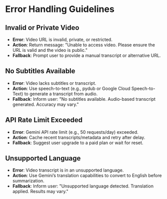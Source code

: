 # Error Handling Guidelines

## Invalid or Private Video
- **Error**: Video URL is invalid, private, or restricted.
- **Action**: Return message: "Unable to access video. Please ensure the URL is valid and the video is public."
- **Fallback**: Prompt user to provide a manual transcript or alternative URL.

## No Subtitles Available
- **Error**: Video lacks subtitles or transcript.
- **Action**: Use speech-to-text (e.g., pydub or Google Cloud Speech-to-Text) to generate a transcript from audio.
- **Fallback**: Inform user: "No subtitles available. Audio-based transcript generated. Accuracy may vary."

## API Rate Limit Exceeded
- **Error**: Gemini API rate limit (e.g., 50 requests/day) exceeded.
- **Action**: Cache recent transcripts/metadata and retry after delay.
- **Fallback**: Suggest user upgrade to a paid plan or wait for reset.

## Unsupported Language
- **Error**: Video transcript is in an unsupported language.
- **Action**: Use Gemini’s translation capabilities to convert to English before summarization.
- **Fallback**: Inform user: "Unsupported language detected. Translation applied. Results may vary."
